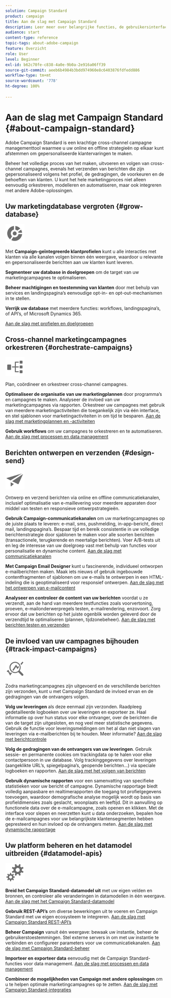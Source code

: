 ```yaml
---
solution: Campaign Standard
product: campaign
title: Aan de slag met Campaign Standard
description: Leer meer over belangrijke functies, de gebruikersinterface en algemene richtlijnen.
audience: start
content-type: reference
topic-tags: about-adobe-campaign
feature: Overzicht
role: User
level: Beginner
exl-id: b62c70fe-c838-4a0e-9b0a-2e916a06ff39
source-git-commit: aeeb6b4984b3bdd974960e8c6403876fdfedd886
workflow-type: tm+mt
source-wordcount: '778'
ht-degree: 100%

---
```


# Aan de slag met Campaign Standard {#about-campaign-standard}

Adobe Campaign Standard is een krachtige cross-channel campagne managementtool waarmee u uw online en offline strategieën op elkaar kunt afstemmen om gepersonaliseerde klantervaringen te maken.

Beheer het volledige proces van het maken, uitvoeren en volgen van cross-channel campagnes, evenals het verzenden van berichten die zijn gepersonaliseerd volgens het profiel, de gedragingen, de voorkeuren en de behoeften van klanten. U kunt het hele marketingproces niet alleen eenvoudig orkestreren, modelleren en automatiseren, maar ook integreren met andere Adobe-oplossingen.

## Uw marketingdatabase vergroten {#grow-database}

<img width="60px" alt="voorwaarden" src="assets/icon_segment.svg"/>

Met **Campaign-geïntegreerde klantprofielen** kunt u alle interacties met klanten via alle kanalen volgen binnen één weergave, waardoor u relevante en gepersonaliseerde berichten aan uw klanten kunt leveren.

**Segmenteer uw database in doelgroepen** om de target van uw marketingcampagnes te optimaliseren.

**Beheer machtigingen en toestemming van klanten** door met behulp van services en landingspagina’s eenvoudige opt-in- en opt-out-mechanismen in te stellen.

**Verrijk uw database** met meerdere functies: workflows, landingspagina’s, of API’s, of Microsoft Dynamics 365.

[Aan de slag met profielen en doelgroepen](../../audiences/using/get-started-profiles-and-audiences.md)

## Cross-channel marketingcampagnes orkestreren {#orchestrate-campaigns}

<img width="60px" alt="voorwaarden" src="assets/icon_workflows.svg"/>

Plan, coördineer en orkestreer cross-channel campagnes.

**Optimaliseer de organisatie van uw marketingplannen** door programma’s en campagnes te maken. Analyseer de invloed van uw marketingcampagnes via rapporten. Orkestreer uw campagnes met gebruik van meerdere marketingactiviteiten die toegankelijk zijn via één interface, en stel sjablonen voor marketingactiviteiten in om tijd te besparen. [Aan de slag met marketingplannen en -activiteiten](../../start/using/programs-and-campaigns.md)

**Gebruik workflows** om uw campagnes te orkestreren en te automatiseren. [Aan de slag met processen en data management](../../automating/using/get-started-workflows.md)

## Berichten ontwerpen en verzenden {#design-send}

<img width="60px" alt="voorwaarden" src="assets/icon_send.svg"/>

Ontwerp en verzend berichten via online en offline communicatiekanalen, inclusief optimalisatie van e-maillevering voor meerdere apparaten door middel van testen en responsieve ontwerpstrategieën.

**Gebruik Campaign-communicatiekanalen** om uw marketingcampagnes op de juiste plaats te leveren: e-mail, sms, pushmelding, in-app-bericht, direct mail, landingspagina’s. Bespaar tijd en bereik consistentie in uw volledige berichtenstrategie door sjablonen te maken voor alle soorten berichten (transactionele, terugkerende en meertalige berichten). Voer A/B-tests uit en leg de interesse van uw doelgroep vast met behulp van functies voor personalisatie en dynamische content. [Aan de slag met communicatiekanalen](../../channels/using/get-started-communication-channels.md)

**Met Campaign Email Designer** kunt u fascinerende, individueel ontworpen e-mailberichten maken. Maak iets nieuws of gebruik ingebouwde contentfragmenten of sjablonen om uw e-mails te ontwerpen in een HTML-indeling die is geoptimaliseerd voor responsief ontwerpen. [Aan de slag met het ontwerpen van e-mailcontent](../../designing/using/designing-content-in-adobe-campaign.md)

**Analyseer en controleer de content van uw berichten** voordat u ze verzendt, aan de hand van meerdere testfuncties zoals voorvertoning, proeven, e-mailonderwerpregels testen, e-mailrendering, enzovoort. Zorg ervoor dat uw berichten op het juiste ogenblik worden geleverd door de verzendtijd te optimaliseren (plannen, tijdzonebeheer). [Aan de slag met berichten testen en verzenden](../../sending/using/get-started-sending-messages.md)

## De invloed van uw campagnes bijhouden {#track-impact-campaigns}

<img width="60px" alt="voorwaarden" src="assets/icon_report.svg"/>

Zodra marketingcampagnes zijn uitgevoerd en de verschillende berichten zijn verzonden, kunt u met Campaign Standard de invloed ervan en de gedragingen van de ontvangers volgen.

**Volg uw leveringen** als deze eenmaal zijn verzonden. Raadpleeg gedetailleerde logboeken over uw leveringen en exporteer ze. Haal informatie op over hun status voor elke ontvanger, over de berichten die van de target zijn uitgesloten, en nog veel meer statistische gegevens.
Gebruik de functie voor leveringsmeldingen om het al dan niet slagen van leveringen via e-mailberichten bij te houden. Meer informatie? [Aan de slag met berichtcontrole ](../../sending/using/monitoring-a-delivery.md)

**Volg de gedragingen van de ontvangers van uw leveringen**. Gebruik sessie- en permanente cookies om trackingdata op te halen voor elke contactpersoon in uw database. Volg trackinggegevens over leveringen (aangeklikte URL’s, spiegelpagina’s, geopende berichten...) via speciale logboeken en rapporten. [Aan de slag met het volgen van berichten ](../../sending/using/tracking-messages.md)

**Gebruik dynamische rapporten** voor een samenvatting van specifieke statistieken voor uw bericht of campagne. Dynamische rapportage biedt volledig aanpasbare en realtimerapporten die toegang tot profielgegevens toevoegen, waardoor demografische analyse mogelijk wordt op basis van profieldimensies zoals geslacht, woonplaats en leeftijd. Dit in aanvulling op functionele data over de e-mailcampagne, zoals openen en klikken. Met de interface voor slepen en neerzetten kunt u data onderzoeken, bepalen hoe de e-mailcampagnes voor uw belangrijkste klantensegmenten hebben gepresteerd en hun invloed op de ontvangers meten. [Aan de slag met dynamische rapportage](../../reporting/using/about-dynamic-reports.md)

## Uw platform beheren en het datamodel uitbreiden {#datamodel-apis}

<img width="60px" alt="voorwaarden" src="assets/icon_admin.svg"/>

**Breid het Campaign Standard-datamodel uit** met uw eigen velden en bronnen, en controleer alle veranderingen in datamodellen in één weergave. [Aan de slag met het Campaign Standard-datamodel](../../developing/using/get-started-data-model.md)

**Gebruik REST-API’s** om diverse bewerkingen uit te voeren en Campaign Standard met uw eigen ecosysteem te integreren. [Aan de slag met Campaign Standard REST-API’s](../../api/using/get-started-apis.md)

**Beheer Campaign** vanuit één weergave: bewaak uw instantie, beheer de gebruikerstoestemmingen. Stel externe servers in om met uw instantie te verbinden en configureer parameters voor uw communicatiekanalen. [Aan de slag met Campaign Standard-beheer](../../administration/using/get-started-campaign-administration.md)

**Importeer en exporteer data** eenvoudig met de Campaign Standard-functies voor data management. [Aan de slag met processen en data management](../../automating/using/get-started-workflows.md)

**Combineer de mogelijkheden van Campaign met andere oplossingen** om u te helpen optimale marketingcampagnes op te zetten. [Aan de slag met Campaign Standard-integraties](../../integrating/using/get-started-campaign-integrations.md)
